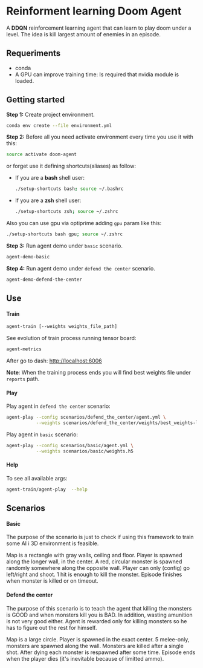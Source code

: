 #  Reinforment learning Doom Agent

A **DDQN** reinforcement learning agent that can learn to play doom under a level.
The idea is kill largest amount of enemies in an episode.

## Requeriments

* conda
* A GPU can improve training time: Is required that nvidia module is loaded.

## Getting started

**Step 1:** Create project environment.

```bash
conda env create --file environment.yml
```

**Step 2:** Before all you need activate environment every time you use it with this:

```bash
source activate doom-agent
```

or forget use it defining shortcuts(aliases) as follow:

* If you are a **bash** shell user:

    ```bash
    ./setup-shortcuts bash; source ~/.bashrc
    ```

* If you are a **zsh** shell user:

    ```bash
    ./setup-shortcuts zsh; source ~/.zshrc
    ```

Also you can use gpu via optiprime adding `gpu` param like this:

```bash
./setup-shortcuts bash gpu; source ~/.zshrc
```

**Step 3:** Run agent demo under `basic` scenario.

```bash
agent-demo-basic
```

**Step 4:** Run agent demo under `defend the center` scenario.

```bash
agent-demo-defend-the-center
```

## Use

#### Train
    
```bash
agent-train [--weights weights_file_path]
```

See evolution of train process running tensor board:

```bash
agent-metrics
```
After go to dash: [http://localhost:6006](http://localhost:6006)

**Note**: When the training process ends you will find best weights file under `reports` path.

#### Play

Play agent in `defend the center` scenario:
```bash
agent-play --config scenarios/defend_the_center/agent.yml \
           --weights scenarios/defend_the_center/weights/best_weights-loss_0.0208.h5
```

Play agent in `basic` scenario:
```bash
agent-play --config scenarios/basic/agent.yml \
           --weights scenarios/basic/weights.h5
```

#### Help

To see all available args:

```bash
agent-train/agent-play  --help
```


## Scenarios


#### Basic
The purpose of the scenario is just to check if using this
framework to train some AI i 3D environment is feasible.

Map is a rectangle with gray walls, ceiling and floor.
Player is spawned along the longer wall, in the center.
A red, circular monster is spawned randomly somewhere along
the opposite wall. Player can only (config) go left/right
and shoot. 1 hit is enough to kill the monster. Episode
finishes when monster is killed or on timeout.


#### Defend the center

The purpose of this scenario is to teach the agent that killing the
monsters is GOOD and when monsters kill you is BAD. In addition,
wasting amunition is not very good either. Agent is rewarded only
for killing monsters so he has to figure out the rest for himself.

Map is a large circle. Player is spawned in the exact center.
5 melee-only, monsters are spawned along the wall. Monsters are
killed after a single shot. After dying each monster is respawned
after some time. Episode ends when the player dies (it's inevitable
because of limitted ammo).
